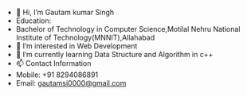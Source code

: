 - 👋 Hi, I’m Gautam kumar Singh
- Education:
- Bachelor of Technology in Computer Science,Motilal Nehru National Institute of Technology(MNNIT),Allahabad
- 👀 I’m interested in Web Development
- 🌱 I’m currently learning Data Structure and Algorithm in c++
- 📫  Contact Information
- Mobile: +91 8294086891
- Email: gautamsi0000@gmail.com


<!---
Gautam12546/Gautam12546 is a ✨ special ✨ repository because its `README.md` (this file) appears on your GitHub profile.
You can click the Preview link to take a look at your changes.
--->

